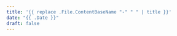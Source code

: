 ```yaml
---
title: '{{ replace .File.ContentBaseName "-" " " | title }}'
date: "{{ .Date }}"
draft: false
---
```

